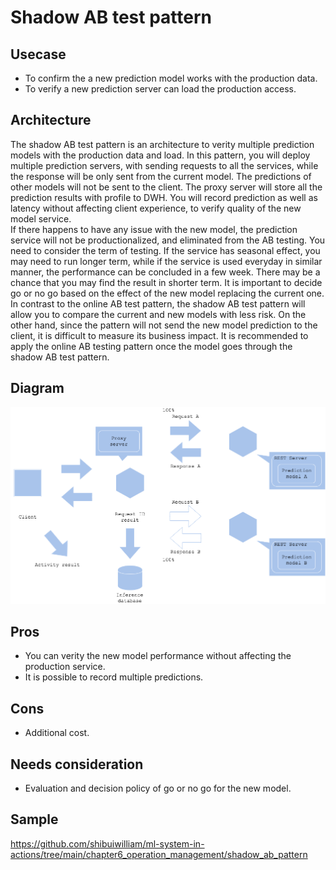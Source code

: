 # Shadow AB test pattern

## Usecase
- To confirm the a new prediction model works with the production data.
- To verify a new prediction server can load the production access.

## Architecture
The shadow AB test pattern is an architecture to verity multiple prediction models with the production data and load. In this pattern, you will deploy multiple prediction servers, with sending requests to all the services, while the response will be only sent from the current model. The predictions of other models will not be sent to the client. The proxy server will store all the prediction results with profile to DWH. You will record prediction as well as latency without affecting client experience, to verify quality of the new model service.<br>
If there happens to have any issue with the new model, the prediction service will not be productionalized, and eliminated from the AB testing. You need to consider the term of testing. If the service has seasonal effect, you may need to run longer term, while if the service is used everyday in similar manner, the performance can be concluded in a few week. There may be a chance that you may find the result in shorter term. It is important to decide go or no go based on the effect of the new model replacing the current one.<br>
In contrast to the online AB test pattern, the shadow AB test pattern will allow you to compare the current and new models with less risk. On the other hand, since the pattern will not send the new model prediction to the client, it is difficult to measure its business impact. It is recommended to apply the online AB testing pattern once the model goes through the shadow AB test pattern.


## Diagram
![diagram](diagram.png)


## Pros
- You can verity the new model performance without affecting the production service.
- It is possible to record multiple predictions.

## Cons
- Additional cost.

## Needs consideration
- Evaluation and decision policy of go or no go for the new model.

## Sample
https://github.com/shibuiwilliam/ml-system-in-actions/tree/main/chapter6_operation_management/shadow_ab_pattern